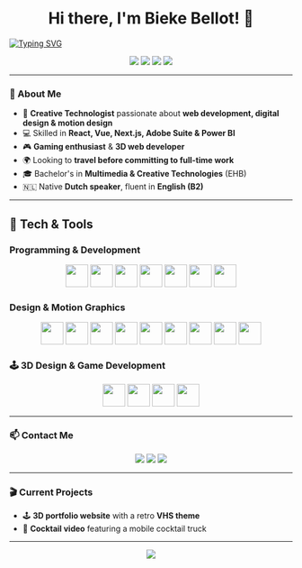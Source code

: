 <h1 align="center">Hi there, I'm Bieke Bellot! 👋</h1>

[![Typing SVG](https://readme-typing-svg.herokuapp.com?font=Fira+Code&pause=1000&color=656BF7&random=false&width=435&lines=Creative+Technologist;Full-Stack+Developer;3D+Web+Developer;Digital+Designer;Tech+Enthusiast)](https://git.io/typing-svg)

<p align="center">
  <img src="https://img.shields.io/badge/Frontend-React-blue?style=flat&logo=react" />
  <img src="https://img.shields.io/badge/Frontend-Vue-green?style=flat&logo=vue.js" />
  <img src="https://img.shields.io/badge/Frontend-Next.js-black?style=flat&logo=next.js" />
  <img src="https://img.shields.io/badge/Backend-Node.js-success?style=flat&logo=node.js" />
</p>

---

### 🚀 About Me  
- 🎨 **Creative Technologist** passionate about **web development, digital design & motion design**  
- 💻 Skilled in **React, Vue, Next.js, Adobe Suite & Power BI**  
- 🎮 **Gaming enthusiast** & **3D web developer**  
- 🌍 Looking to **travel before committing to full-time work**  
- 🎓 Bachelor's in **Multimedia & Creative Technologies** (EHB)  
- 🇳🇱 Native **Dutch speaker**, fluent in **English (B2)**  

---

## 🔧 Tech & Tools  

### **Programming & Development**  
<p align="center">
  <a href="https://developer.mozilla.org/en-US/docs/Web/JavaScript"><img src="https://upload.wikimedia.org/wikipedia/commons/9/99/Unofficial_JavaScript_logo_2.svg" height="40"></a>
  <a href="https://www.typescriptlang.org/"><img src="https://upload.wikimedia.org/wikipedia/commons/4/4c/Typescript_logo_2020.svg" height="40"></a>
  <a href="https://reactjs.org/"><img src="https://upload.wikimedia.org/wikipedia/a/a7/React-icon.svg" height="40"></a>
  <a href="https://vuejs.org/"><img src="https://upload.wikimedia.org/wikipedia/commons/9/95/Vue.js_Logo_2.svg" height="40"></a>
  <a href="https://nextjs.org/"><img src="https://upload.wikimedia.org/wikipedia/commons/8/8e/Nextjs-logo.svg" height="40"></a>
  <a href="https://nodejs.org/"><img src="https://upload.wikimedia.org/wikipedia/commons/d/d9/Node.js_logo.svg" height="40"></a>
  <a href="https://www.python.org/"><img src="https://upload.wikimedia.org/wikipedia/commons/c/c3/Python-logo-notext.svg" height="40"></a>
</p>

### **Design & Motion Graphics**  
<p align="center">
  <a href="https://www.adobe.com/products/photoshop.html"><img src="https://upload.wikimedia.org/wikipedia/commons/a/af/Adobe_Photoshop_CC_icon.svg" height="40"></a>
  <a href="https://www.adobe.com/products/illustrator.html"><img src="https://upload.wikimedia.org/wikipedia/commons/f/fb/Adobe_Illustrator_CC_icon.svg" height="40"></a>
  <a href="https://www.adobe.com/products/indesign.html"><img src="https://upload.wikimedia.org/wikipedia/commons/4/48/Adobe_InDesign_CC_icon.svg" height="40"></a>
  <a href="https://www.adobe.com/products/xd.html"><img src="https://upload.wikimedia.org/wikipedia/commons/c/c2/Adobe_XD_CC_icon.svg" height="40"></a>
  <a href="https://www.figma.com/"><img src="https://upload.wikimedia.org/wikipedia/commons/3/33/Figma-logo.svg" height="40"></a>
  <a href="https://www.adobe.com/products/aftereffects.html"><img src="https://upload.wikimedia.org/wikipedia/commons/c/cb/Adobe_After_Effects_CC_icon.svg" height="40"></a>
  <a href="https://www.adobe.com/products/premiere.html"><img src="https://upload.wikimedia.org/wikipedia/commons/4/40/Adobe_Premiere_Pro_CC_icon.svg" height="40"></a>
  <a href="https://www.blender.org/"><img src="https://upload.wikimedia.org/wikipedia/commons/0/0c/Blender_logo_no_text.svg" height="40"></a>
  <a href="https://www.maxon.net/en/"><img src="https://upload.wikimedia.org/wikipedia/en/d/d8/C4D_Logo.png" height="40"></a>
</p>

### 🕹️ **3D Design & Game Development**  
<p align="center">
  <a href="https://www.blender.org/"><img src="https://upload.wikimedia.org/wikipedia/commons/0/0c/Blender_logo_no_text.svg" height="40"></a>
  <a href="https://www.autodesk.com/products/maya/overview"><img src="https://upload.wikimedia.org/wikipedia/en/5/5d/Autodesk_Maya_logo.svg" height="40"></a>
  <a href="https://unity.com/"><img src="https://upload.wikimedia.org/wikipedia/commons/1/19/Unity_Technologies_logo.svg" height="40"></a>
  <a href="https://www.unrealengine.com/"><img src="https://upload.wikimedia.org/wikipedia/commons/3/3a/Unreal_Engine_Logo.svg" height="40"></a>
</p>


---

### 📫 Contact Me  
<p align="center">
  <a href="jouw-portfolio-url"><img src="https://img.shields.io/badge/Portfolio-Visit-lightgrey?style=flat&logo=google-chrome"></a>  
  <a href="jouw-linkedin-url"><img src="https://img.shields.io/badge/LinkedIn-Connect-blue?style=flat&logo=linkedin"></a>  
  <a href="mailto:jouw-email"><img src="https://img.shields.io/badge/Email-Contact-red?style=flat&logo=gmail"></a>  
</p>

---

### 🎬 Current Projects  
- 🕹️ **3D portfolio website** with a retro **VHS theme**  
- 🍹 **Cocktail video** featuring a mobile cocktail truck  

---

<p align="center">
  <img src="https://github-readme-stats.vercel.app/api?username=jouw-github-username&show_icons=true&theme=radical" />
</p>
